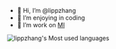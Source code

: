 - 👋 Hi, I’m @lippzhang
- 👀 I’m enjoying in coding
- 💞️ I’m work on [MI](https://www.mi.com/)

<!---
lippzhang/lippzhang is a ✨ special ✨ repository because its `README.md` (this file) appears on your GitHub profile.
You can click the Preview link to take a look at your changes.
--->

![lippzhang's Most used languages](https://github-readme-stats.vercel.app/api/top-langs?username=lippzhang&show_icons=true&count_private=true&theme=gotham)
